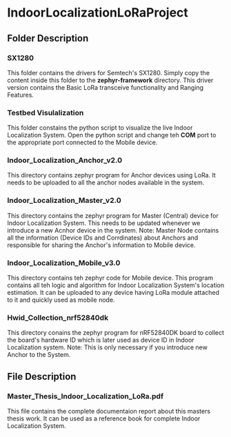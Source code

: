 # IndoorLocalizationLoRaProject

## Folder Description

### SX1280

This folder contains the drivers for Semtech's SX1280. Simply copy the content inside this folder to the **zephyr-framework** directory. This driver version contains the Basic LoRa transceive functionality and Ranging Features.

### Testbed Visulalization

This folder constains the python script to visualize the live Indoor Localization System. Open the python script and change teh **COM** port to the appropriate port connected to the Mobile device.


### Indoor_Localization_Anchor_v2.0

This directory contains zephyr program for Anchor devices using LoRa. It needs to be uploaded to all the anchor nodes available in the system.

### Indoor_Localization_Master_v2.0

This directory contains the zephyr program for Master (Central) device for Indoor Localization System. This needs to be updated whenever we introduce a new Acnhor device in the system.
Note: Master Node contains all the information (Device IDs and Corrdinates) about Anchors and responsible for sharing the Anchor's information to Mobile device.

### Indoor_Localization_Mobile_v3.0

This directory contains teh zephyr code for Mobile device. This program contains all teh logic and algorithm for Indoor Localization System's location estimation. It can be uploaded to any device having LoRa module attached to it and quickly used as mobile node.

### Hwid_Collection_nrf52840dk

This directory conains the zephyr program for nRF52840DK board to collect the board's hardware ID which is later used as device ID in Indoor Localization system. 
Note: This is only necessary if you introduce new Anchor to the System.

## File Description

### Master_Thesis_Indoor_Localization_LoRa.pdf
This file contains the complete documentaion report about this masters thesis work. It can be used as a reference book for complete Indoor Localization System. 